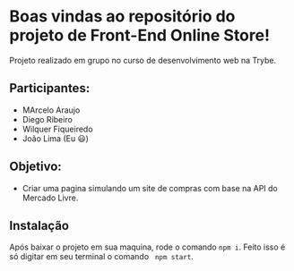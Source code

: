 # Boas vindas ao repositório do projeto de Front-End Online Store!

Projeto realizado em grupo no curso de desenvolvimento web na Trybe. 
<!-- 
# Sumário

- [Habilidades](#habilidades) -->
## Participantes:
- MArcelo Araujo
- Diego Ribeiro
- Wilquer Fiqueiredo
- João Lima (Eu :smiley:)

## Objetivo:
- Criar uma pagina simulando um site de compras com base na API do Mercado Livre.

## Instalação
Após baixar o projeto em sua maquina, rode o comando ```npm i```. Feito isso é só digitar em seu terminal o comando ``` npm start```.

##



